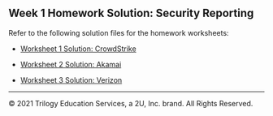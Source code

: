 ## Week 1 Homework Solution: Security Reporting

Refer to the following solution files for the homework worksheets: 

* [Worksheet 1 Solution: CrowdStrike](https://docs.google.com/document/d/1h3ne6yM4V0zrdg_xP0_Zq8eOBigVBj0Xdhw49-DgAeA)

* [Worksheet 2 Solution: Akamai](https://docs.google.com/document/d/1r06fCZmtx6UvjUz0K8KQx226k0sRTuf7EVFhMXEptcA/edit) 

* [Worksheet 3 Solution: Verizon](https://docs.google.com/document/d/1Ioi5WudHxretU7S_A0t3jzH88WDwP6tXU_q5AFTFDIM/edit)

---
© 2021 Trilogy Education Services, a 2U, Inc. brand. All Rights Reserved.


